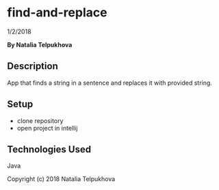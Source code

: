 # find-and-replace

1/2/2018

**By Natalia Telpukhova**

## Description

App that finds a string in a sentence and replaces it with provided string.

## Setup

* clone repository
* open project in intellij

## Technologies Used

Java

Copyright (c) 2018 Natalia Telpukhova
